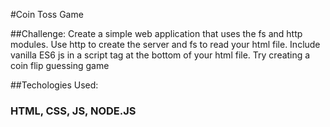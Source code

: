 #Coin Toss Game

##Challenge: Create a simple web application that uses the fs and http modules. Use http to create the server and fs to read your html file. Include vanilla ES6 js in a script tag at the bottom of your html file. Try creating a coin flip guessing game

##Techologies Used:
### HTML, CSS, JS, NODE.JS 
